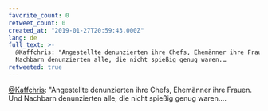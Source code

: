 ```yaml
---
favorite_count: 0
retweet_count: 0
created_at: "2019-01-27T20:59:43.000Z"
lang: de
full_text: >-
  @Kaffchris: "Angestellte denunzierten ihre Chefs, Ehemänner ihre Frauen. Und
  Nachbarn denunzierten alle, die nicht spießig genug waren.…
retweeted: true
---
```


[@Kaffchris](https://twitter.com/Kaffchris): "Angestellte denunzierten ihre
Chefs, Ehemänner ihre Frauen. Und Nachbarn denunzierten alle, die nicht spießig
genug waren.…
